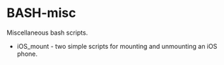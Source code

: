 # BASH-misc
Miscellaneous bash scripts.

- iOS_mount - two simple scripts for mounting and unmounting an iOS phone.
